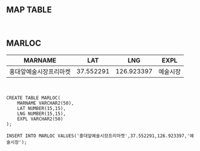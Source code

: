 <h2>MAP TABLE</h2>

<br>

<h2>MARLOC</h2>

|        MARNAME         |    LAT    |    LNG     |   EXPL   |
| :--------------------: | :-------: | :--------: | :------: |
| 홍대앞예술시장프리마켓 | 37.552291 | 126.923397 | 예술시장 |

<br>

```plsql
CREATE TABLE MARLOC(
    MARNAME VARCHAR2(50),
    LAT NUMBER(15,15),
    LNG NUMBER(15,15),
    EXPL VARCHAR2(50)	
);

INSERT INTO MARLOC VALUES('홍대앞예술시장프리마켓',37.552291,126.923397,'예술시장');

```

<br>

